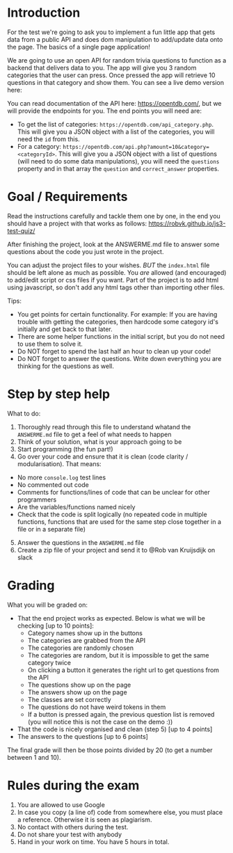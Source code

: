 # Introduction

For the test we're going to ask you to implement a fun little app that gets data from a public API and does dom manipulation to add/update data onto the page. The basics of a single page application!

We are going to use an open API for random trivia questions to function as a backend that delivers data to you. The app will give you 3 random categories that the user can press. Once pressed the app will retrieve 10 questions in that category and show them. You can see a live demo version here:

You can read documentation of the API here: https://opentdb.com/, but we will provide the endpoints for you. The end points you will need are:

- To get the list of categories: `https://opentdb.com/api_category.php`. This will give you a JSON object with a list of the categories, you will need the `id` from this.
- For a category: `https://opentdb.com/api.php?amount=10&category=<categoryId>`. This will give you a JSON object with a list of questions (will need to do some data manipulations), you will need the `questions` property and in that array the `question` and `correct_answer` properties.

# Goal / Requirements

Read the instructions carefully and tackle them one by one, in the end you should have a project with that works as follows: https://robvk.github.io/js3-test-quiz/

After finishing the project, look at the ANSWERME.md file to answer some questions about the code you just wrote in the project.

You can adjust the project files to your wishes. _BUT_ the `index.html` file should be left alone as much as possible. You _are_ allowed (and encouraged) to add/edit script or css files if you want. Part of the project is to add html using javascript, so don't add any html tags other than importing other files.

Tips:

- You get points for certain functionality. For example: If you are having trouble with getting the categories, then hardcode some category id's initially and get back to that later.
- There are some helper functions in the initial script, but you do not need to use them to solve it.
- Do NOT forget to spend the last half an hour to clean up your code!
- Do NOT forget to answer the questions. Write down everything you are thinking for the questions as well.

# Step by step help

What to do:

1. Thoroughly read through this file to understand whatand the `ANSWERME.md` file to get a feel of what needs to happen
2. Think of your solution, what is your approach going to be
3. Start programming (the fun part!)
4. Go over your code and ensure that it is clean (code clarity / modularisation). That means:

- No more `console.log` test lines
- No commented out code
- Comments for functions/lines of code that can be unclear for other programmers
- Are the variables/functions named nicely
- Check that the code is split logically (no repeated code in multiple functions, functions that are used for the same step close together in a file or in a separate file)

5. Answer the questions in the `ANSWERME.md` file
6. Create a zip file of your project and send it to @Rob van Kruijsdijk on slack

# Grading

What you will be graded on:

- That the end project works as expected. Below is what we will be checking [up to 10 points]:
  - Category names show up in the buttons
  - The categories are grabbed from the API
  - The categories are randomly chosen
  - The categories are random, but it is impossible to get the same category twice
  - On clicking a button it generates the right url to get questions from the API
  - The questions show up on the page
  - The answers show up on the page
  - The classes are set correctly
  - The questions do not have weird tokens in them
  - If a button is pressed again, the previous question list is removed (you will notice this is not the case on the demo :))
- That the code is nicely organised and clean (step 5) [up to 4 points]
- The answers to the questions [up to 6 points]

The final grade will then be those points divided by 20 (to get a number between 1 and 10).

# Rules during the exam

1. You are allowed to use Google
2. In case you copy (a line of) code from somewhere else, you must place a reference. Otherwise it is seen as plagiarism.
3. No contact with others during the test.
4. Do not share your test with anybody
5. Hand in your work on time. You have 5 hours in total.
